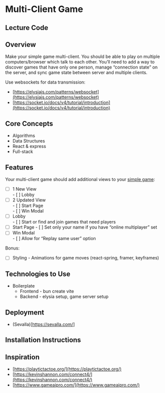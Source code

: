 # Multi-Client Game

## Lecture Code

## Overview

Make your simple game multi-client. You should be able to play on multiple computers/browser which talk to each other. You’ll need to add a way to discover games that have only one person, manage “connection state” on the server, and sync game state between server and multiple clients.

Use websockets for data transmission:

- [https://elysiajs.com/patterns/websocket](https://elysiajs.com/patterns/websocket)  
- [https://socket.io/docs/v4/tutorial/introduction](https://socket.io/docs/v4/tutorial/introduction)

## Core Concepts

- Algorithms  
- Data Structures  
- React & express  
- Full-stack

## Features

Your multi-client game should add additional views to your [simple game](./simple-game.md):

- [ ] 1 New View  
      - [ ] Lobby  
- [ ] 2 Updated View  
      - [ ] Start Page  
      - [ ] Win Modal  
- [ ] Lobby  
      - [ ] Start or find and join games that need players  
- [ ] Start Page
      - [ ] Set only your name if you have “online multiplayer” set  
- [ ] Win Modal  
      - [ ] Allow for “Replay same user” option

Bonus:

- [ ] Styling - Animations for game moves (react-spring, framer, keyframes)

## Technologies to Use

- Boilerplate  
  - Frontend - bun create vite  
  - Backend - elysia setup, game server setup

## Deployment
- (Sevalla)[https://sevalla.com/]

## Installation Instructions


## Inspiration

- [https://playtictactoe.org/](https://playtictactoe.org/)  
- [https://kevinshannon.com/connect4/](https://kevinshannon.com/connect4/)  
- [https://www.gameaipro.com/](https://www.gameaipro.com/)
